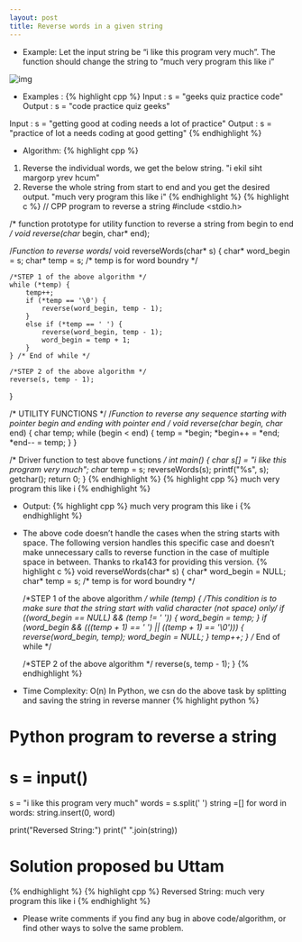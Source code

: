 ```yaml
---
layout: post
title: Reverse words in a given string
---
```

* Example: Let the input string be “i like this program very much”. The function should change the string to “much very program this like i”

![img](https://www.geeksforgeeks.org/wp-content/uploads/reverse-Words.jpg)
* Examples :
{% highlight cpp %}
Input  : s = "geeks quiz practice code"
Output : s = "code practice quiz geeks"

Input  : s = "getting good at coding needs a lot of practice"
Output : s = "practice of lot a needs coding at good getting"
{% endhighlight %}
* Algorithm:
{% highlight cpp %}
1) Reverse the individual words, we get the below string.
     "i ekil siht margorp yrev hcum"
2) Reverse the whole string from start to end and you get the desired output.
     "much very program this like i"
{% endhighlight %}
{% highlight c %}
// CPP program to reverse a string
#include <stdio.h>

/* function prototype for utility function to
  reverse a string from begin to end  */
void reverse(char* begin, char* end);

/*Function to reverse words*/
void reverseWords(char* s)
{
    char* word_begin = s;
    char* temp = s; /* temp is for word boundry */

    /*STEP 1 of the above algorithm */
    while (*temp) {
        temp++;
        if (*temp == '\0') {
            reverse(word_begin, temp - 1);
        }
        else if (*temp == ' ') {
            reverse(word_begin, temp - 1);
            word_begin = temp + 1;
        }
    } /* End of while */

    /*STEP 2 of the above algorithm */
    reverse(s, temp - 1);
}

/* UTILITY FUNCTIONS */
/*Function to reverse any sequence starting with pointer
  begin and ending with pointer end  */
void reverse(char* begin, char* end)
{
    char temp;
    while (begin < end) {
        temp = *begin;
        *begin++ = *end;
        *end-- = temp;
    }
}

/* Driver function to test above functions */
int main()
{
    char s[] = "i like this program very much";
    char* temp = s;
    reverseWords(s);
    printf("%s", s);
    getchar();
    return 0;
}
{% endhighlight %}
{% highlight cpp %}
much very program this like i
{% endhighlight %}
* Output:
{% highlight cpp %}
much very program this like i
{% endhighlight %}
* The above code doesn’t handle the cases when the string starts with space. The following version handles this specific case and doesn’t make unnecessary calls to reverse function in the case of multiple space in between. Thanks to rka143 for providing this version.
{% highlight c %}
void reverseWords(char* s)
{
    char* word_begin = NULL;
    char* temp = s; /* temp is for word boundry */

    /*STEP 1 of the above algorithm */
    while (*temp) {
        /*This condition is to make sure that the string start with
          valid character (not space) only*/
        if ((word_begin == NULL) && (*temp != ' ')) {
            word_begin = temp;
        }
        if (word_begin && ((*(temp + 1) == ' ') || (*(temp + 1) == '\0'))) {
            reverse(word_begin, temp);
            word_begin = NULL;
        }
        temp++;
    } /* End of while */

    /*STEP 2 of the above algorithm */
    reverse(s, temp - 1);
}
{% endhighlight %}
* Time Complexity: O(n) In Python, we csn do the above task by splitting and saving the string in reverse manner
{% highlight python %}
# Python program to reverse a string
# s = input()
s = "i like this program very much"
words = s.split(' ')
string =[]
for word in words:
    string.insert(0, word)

print("Reversed String:")
print(" ".join(string))

# Solution proposed bu Uttam
{% endhighlight %}
{% highlight cpp %}
Reversed String:
much very program this like i
{% endhighlight %}
* Please write comments if you find any bug in above code/algorithm, or find other ways to solve the same problem.

